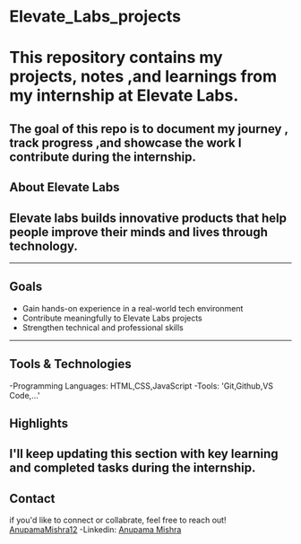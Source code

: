 # Elevate_Labs_projects
# This repository contains my projects, notes ,and learnings from my internship at **Elevate Labs**.
The goal of this repo is to document my journey , track progress ,and showcase the work I contribute during the internship.
--
## About Elevate Labs
Elevate labs builds innovative products that help people improve their minds and lives through technology.
---
---
## Goals
- Gain hands-on experience in a real-world tech environment
- Contribute meaningfully to Elevate Labs projects
- Strengthen technical and professional skills
- ---
## Tools & Technologies
-Programming Languages: HTML,CSS,JavaScript
-Tools: 'Git,Github,VS Code,...'

## Highlights
I'll keep updating this section with key learning and completed tasks during the internship.
---
## Contact
if you'd like to connect or collabrate, feel free to reach out!
[AnupamaMishra12](https://github.com/AnupmaMishra)
-Linkedin:
[Anupama Mishra](https://www.linkedin.com/in/anupama-mishra09?lipi=urn%3Ali%3Apage%3Ad_flagship3_profile_view_base_contact_details%3BWYj9nEdyRcqSTbR8yqYuoQ%3D%3D    )
